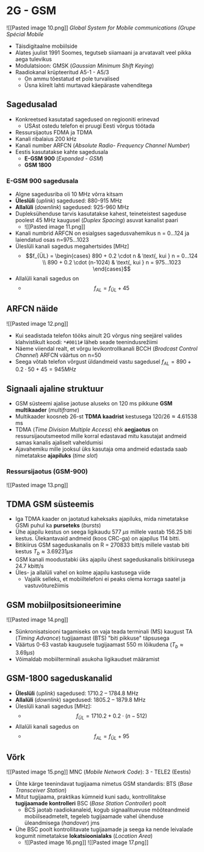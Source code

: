 # 2G - GSM
![[Pasted image 10.png]]
*Global System for Mobile communications (Grupe Spécial Mobile*
- Täisdigitaalne mobiilside
- Alates juulist 1991 Soomes, tegutseb siiamaani ja arvatavalt veel pikka aega tulevikus
- Modulatsioon: GMSK (*Gaussian Minimum Shift Keying*)
- Raadiokanal krüpteeritud A5-1 - A5/3
	- On ammu tõestatud et pole turvalised
	- Üsna kiirelt lahti murtavad käepäraste vahenditega

## Sagedusalad
- Konkreetsed kasutatad sagedused on regiooniti erinevad
	- USAst ostedu telefon ei pruugi Eesti võrgus töötada
- Ressursijaotus FDMA ja TDMA
- Kanali ribalaius 200 kHz
- Kanali number ARFCN (*Absolute Radio- Frequency Channel Number*)
- Eestis kasutatakse kahte sagedusala
	- **E-GSM 900** (*Expanded - GSM*)
	- **GSM 1800**

### E-GSM 900 sagedusala
- Algne sagedusriba oli 10 MHz võrra kitsam 
- **Üleslüli** (*uplink*) sagedused: 880-915 MHz
- **Allalüli** (*downlink*) sagedused: 925-960 MHz
- Dupleksühenduse tarvis kasutatakse kahest, teineteistest sageduse poolest 45 MHz kaugusel (*Duplex Spacing*) asuvat kanalist paari
	- ![[Pasted image 11.png]]
- Kanali numbrid ARFCN on esialgses sagedusvahemikus n = 0...124 ja laiendatud osas n=975...1023
- Üleslüli kanali sagedus megahertsides [MHz]
	- $$f_{ÜL} = \begin{cases} 
	890 + 0.2 \cdot n  & \text{, kui } n = 0...124 \\
	890 + 0.2 \cdot (n-1024) & \text{, kui } n = 975...1023
	\end{cases}$$
- Allalüli kanali sagedus on 
	- $$f_{AL} = f_{ÜL} + 45$$

## ARFCN näide
![[Pasted image 12.png]]
- Kui seadistada telefon tööks ainult 2G võrgus ning seejärel valides klahvistikult koodi: `*#0011#` läheb seade teenindusrežiimi
- Näeme viiendal realt, et võrgu levikontrollkanali BCCH (*Brodcast Control Channel*) ARFCN väärtus on n=50
- Seega võtab telefon võrgust üldandmeid vastu sagedusel $f_{AL} = 890 + 0.2 \cdot 50 + 45 = 945 MHz$

## Signaali ajaline struktuur
- GSM süsteemi ajalise jaotuse aluseks on 120 ms pikkune **GSM multikaader** (*multiframe*)
- Multikaader koosneb 26-st **TDMA kaadrist** kestusega $120/26 \approx 4.61538$ ms
- TDMA (*Time Division Multiple Access*) ehk **aegjaotus** on ressursijaoutsmeetod mille korral edastavad mitu kasutajat andmeid samas kanalis ajaliselt vaheldumisi
- Ajavahemiku mille jooksul üks kasutaja oma andmeid edastada saab nimetatakse **ajapiluks** (*time slot*)

### Ressursijaotus (GSM-900)
![[Pasted image 13.png]]

## TDMA GSM süsteemis
- Iga TDMA kaader on jaotatud kaheksaks ajapiluks, mida nimetatakse GSMi puhul ka **purseteks** (*bursts*)
- Ühe ajapilu kestus on seega ligikaudu 577 $\mu s$ millele vastab 156.25 biti kestus. Ülekantavaid andmeid (koos CRC-ga) on ajapilus 114 bitti.
- Bitikiirus GSM sageduskanalis on R = 270833 bitt/s millele vastab biti kestus $T_b \approx 3.69231 \mu s$
- GSM kanali moodustabki üks ajapilu ühest sageduskanalis bitikiirusega 24.7 kbitt/s
- Üles- ja allalüli vahel on kolme ajapilu kastusega viide 
	- Vajalik selleks, et mobiiltelefoni ei peaks olema korraga saatel ja vastuvõturežiimis

## GSM mobiilpositsioneerimine
![[Pasted image 14.png]]
- Sünkronisatsiooni tagamiseks on vaja teada terminali (MS) kaugust TA (*Timing Advance*) tugijaamast (BTS) "biti pikkuse" täpsusega
- Väärtus 0-63 vastab kaugusele tugijaamast 550 m lõikudena ($T_b \approx 3.69 \mu s$) 
- Võimaldab mobiilterminali asukoha ligikaudset määramist

## GSM-1800 sageduskanalid
- **Üleslüli** (*uplink*) sagedused: 1710.2 – 1784.8 MHz
- **Allalüli** (*downlink*) sagedused: 1805.2 – 1879.8 MHz
- Üleslüli kanali sagedus [MHz]: 
	- $$f_{ÜL} =1710.2 + 0.2 \cdot (n-512)$$
- Allalüli kanali sagedus on 
	- $$f_{AL} = f_{ÜL} + 95$$

## Võrk
![[Pasted image 15.png]]
MNC (*Mobile Network Code*): 3 - TELE2 (Eestis)
- Ühte kärge teenindavat tugijaama nimetus GSM standardis: BTS (*Base Transceiver Station*)
- Mitut tugijaama, praktikas kümneid kuni sadu, kontrollitakse **tugijaamade kontrolleri** BSC (*Base Station Controller*) poolt
	- BCS jaotab raadiokanaleid, kogub signaalituevuse mõõteandmeid mobiilseadmetelt, tegeleb tugijaamade vahel ühenduse üleandmisega (*handover*) jms
- Ühe BSC poolt kontrollitavate tugijaamade ja seega ka nende leivalade kogumit nimetatakse **lokatsioonialaks** (*Location Area*)
	- ![[Pasted image 16.png]]
![[Pasted image 17.png]]


